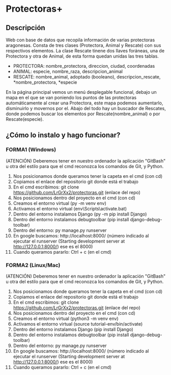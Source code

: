 # Protectoras+
## Descripción
Web con base de datos que recopila información de varias protectoras aragonesas.
Consta de tres clases (Protectora, Animal y Rescate) con sus respectivos elementos.
La clase Rescate tinene dos llaves foráneas, una de Protectora y otra de Animal,
de esta forma quedan unidas las tres tablas.

- PROTECTORA: nombre_protectora, direccion, ciudad, coordenadas                              
- ANIMAL: especie, nombre_raza, descripcion_animal
- RESCATE: nombre_animal, adoptado (booleano), descripcion_rescate, *nombre_protectora, *especie
 
En la página principal vemos un menú desplegable funcional, debajo un mapa en el que se van poniendo
los puntos de las protectoras automáticamente al crear una Protectora, este mapa podemos aumentarlo, 
disminuirlo y movernos por el. Abajo del todo hay un buscador de Rescates, donde podemos buscar los elementos por Rescate(nombre_animal) o por Rescate(especie).


## ¿Cómo lo instalo y hago funcionar?
### FORMA1 (Windows)
(ATENCIÓN) Deberemos tener en nuestro ordenador la aplicación "GitBash" u otra del estilo para que el cmd reconozca los comandos de Git, y Python.
1. Nos posicionamos donde queramos tener la capeta en el cmd (con cd)
2. Copiamos el enlace del repositorio git donde está el trabajo
3. En el cmd escribimos: git clone https://github.com/LrGrXx2/protectoras.git (enlace del repo)
4. Nos posicionamos dentro del proyecto en el cmd (con cd)
5. Creamos el entorno virtual (py -m venv env)
6. Activamos el entorno virtual (env\Scripts\activate.bat)
7. Dentro del entorno instalamos Django (py -m pip install Django)
8. Dentro del entorno instalamos debugtoolbar (pip install django-debug-toolbar)
9. Dentro del entorno: py manage.py runserver
10. En google buscamos: http://localhost:8000/ (número indicado al ejecutar el runserver (Starting development server at http://127.0.0.1:8000/) ese es el 8000)
11. Cuando queramos pararlo: Ctrl + c (en el cmd)

### FORMA2 (Linux/Mac)
(ATENCIÓN) Deberemos tener en nuestro ordenador la aplicación "GitBash" u otra del estilo para que el cmd reconozca los comandos de Git, y Python.
1. Nos posicionamos donde queramos tener la capeta en el cmd (con cd)
2. Copiamos el enlace del repositorio git donde está el trabajo
3. En el cmd escribimos: git clone https://github.com/LrGrXx2/protectoras.git (enlace del repo)
4. Nos posicionamos dentro del proyecto en el cmd (con cd)
5. Creamos el entorno virtual (python3 -m venv env)
6. Activamos el entorno virtual (source tutorial-env/bin/activate)
7. Dentro del entorno instalamos Django (pip install Django)
8. Dentro del entorno instalamos debugtoolbar (pip install django-debug-toolbar)
9. Dentro del entorno: py manage.py runserver
10. En google buscamos: http://localhost:8000/ (número indicado al ejecutar el runserver (Starting development server at http://127.0.0.1:8000/) ese es el 8000)
11. Cuando queramos pararlo: Ctrl + c (en el cmd)

